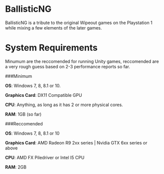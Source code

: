 # BallisticNG
BallisticNG is a tribute to the original Wipeout games on the Playstation 1 while mixing a few elements of the later games. 

# System Requirements
Minumum are the reccomended for running Unity games, reccomended are a very rough guess based on 2-3 performance reports so far.

###Minimum

**OS**: Windows 7, 8, 8.1 or 10.

**Graphics Card**: DX11 Compatible GPU

**CPU**: Anything, as long as it has 2 or more physical cores.

**RAM**: 1GB (so far)

###Reccomended

**OS**: Windows 7, 8, 8.1 or 10

**Graphics Card**: AMD Radeon R9 2xx series | Nvidia GTX 6xx series or above

**CPU**: AMD FX Piledriver or Intel I5 CPU

**RAM**: 2GB 
